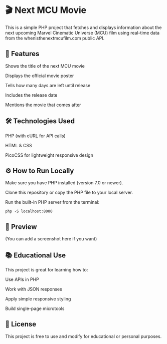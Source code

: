 # 🎬 Next MCU Movie
This is a simple PHP project that fetches and displays information about the next upcoming Marvel Cinematic Universe (MCU) film using real-time data from the whenisthenextmcufilm.com public API.

## 📌 Features
Shows the title of the next MCU movie

Displays the official movie poster

Tells how many days are left until release

Includes the release date

Mentions the movie that comes after

## 🛠 Technologies Used
PHP (with cURL for API calls)

HTML & CSS

PicoCSS for lightweight responsive design

## ⚙️ How to Run Locally
Make sure you have PHP installed (version 7.0 or newer).

Clone this repository or copy the PHP file to your local server.

Run the built-in PHP server from the terminal:

`php -S localhost:8000`


## 📸 Preview
(You can add a screenshot here if you want)

## 📚 Educational Use
This project is great for learning how to:

Use APIs in PHP

Work with JSON responses

Apply simple responsive styling

Build single-page microtools

## 📝 License
This project is free to use and modify for educational or personal purposes.

